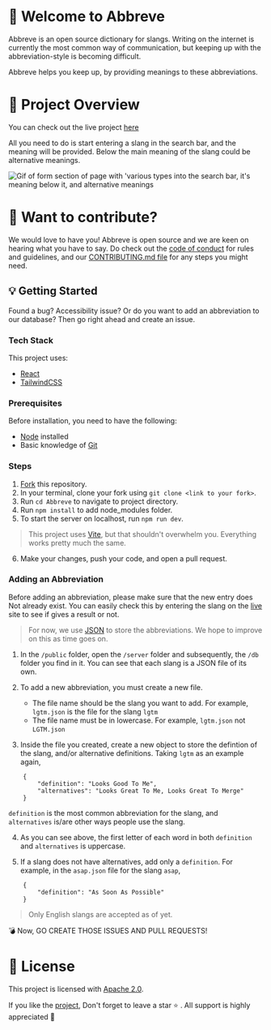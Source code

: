 # :tada: Welcome to Abbreve
Abbreve is an open source dictionary for slangs. Writing on the internet is currently the most common way of communication, but keeping up with the abbreviation-style is becoming difficult.

Abbreve helps you keep up, by providing meanings to these abbreviations.

# :movie_camera: Project Overview
You can check out the live project [here](https://abbreve.vercel.app/)

All you need to do is start entering a slang in the search bar, and the meaning will be provided. Below the main meaning of the slang could be alternative meanings.

![Gif of form section of page with 'various types into the search bar, it's meaning below it, and alternative meanings](https://user-images.githubusercontent.com/12339188/194400070-58974868-221c-40fe-9f73-c19d22f764db.gif)


# :mega: Want to contribute?
We would love to have you! Abbreve is open source and we are keen on hearing what you have to say. Do check out the [code of conduct](https://github.com/Njong392/Abbreve/blob/main/CODE_OF_CONDUCT.md) for rules and guidelines, and our [CONTRIBUTING.md file](https://github.com/Njong392/Abbreve/blob/main/CONTRIBUTING.md) for any steps you might need.

## :bulb: Getting Started
Found a bug? Accessibility issue? Or do you want to add an abbreviation to our database? Then go right ahead and create an issue. 


### Tech Stack
This project uses:
- [React](https://reactjs.org/)
- [TailwindCSS](https://tailwindcss.com)

### Prerequisites
Before installation, you need to have the following: 
- [Node](https://nodejs.org) installed
- Basic knowledge of [Git](https://git-scm.com/)

### Steps
1. [Fork](https://github.com/Njong392/Abbreve/fork) this repository. 
2. In your terminal, clone your fork using `git clone <link to your fork>`.
3. Run `cd Abbreve` to navigate to project directory.
4. Run `npm install` to add node_modules folder.
5. To start the server on localhost, run `npm run dev`.
>This project uses [Vite](https://vitejs.dev), but that shouldn't overwhelm you. Everything works pretty much the same.

6. Make your changes, push your code, and open a pull request.

### Adding an Abbreviation
Before adding an abbreviation, please make sure that the new entry does Not already exist. You can easily check this by entering the slang on the [live](https://abbreve.vercel.app/) site to see if gives a result or not.

> For now, we use [JSON](https://www.w3schools.com/js/js_json_intro.asp) to store the abbreviations. We hope to improve on this as time goes on.

1. In the `/public` folder, open the `/server` folder and subsequently, the `/db` folder you find in it. You can see that each slang is a JSON file of its own.

2. To add a new abbreviation, you must create a new file.
    - The file name should be the slang you want to add. For example, `lgtm.json` is the file for the slang `lgtm`
    - The file name must be in lowercase. For example, `lgtm.json` not `LGTM.json`

3. Inside the file you created, create a new object to store the defintion of the slang, and/or alternative definitions. Taking `lgtm` as an example again, 

```
    {
        "definition": "Looks Good To Me",
        "alternatives": "Looks Great To Me, Looks Great To Merge"
    }
```
`definition` is the most common abbreviation for the slang, and `alternatives` is/are other ways people use the slang.

4. As you can see above, the first letter of each word in both `definition` and `alternatives` is uppercase. 


4. If a slang does not have alternatives, add only a `definition`. For example, in the `asap.json` file for the slang `asap`,

``` 
    {
        "definition": "As Soon As Possible"
    }
```

> Only English slangs are accepted as of yet.

:bomb: Now, GO CREATE THOSE ISSUES AND PULL REQUESTS!

# :key: License
This project is licensed with [Apache 2.0](https://www.apache.org/licenses/LICENSE-2.0).


If you like the [project](https://abbreve.vercel.app/), Don't forget to leave a star :star: . All support is highly appreciated :100:



